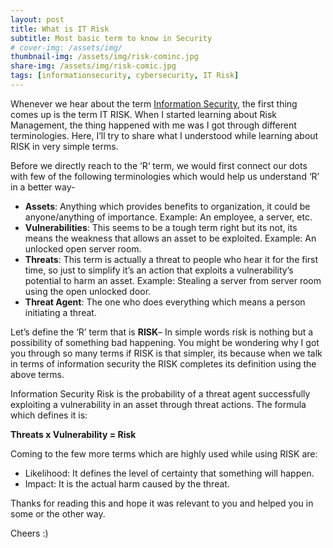 ```yaml
---
layout: post
title: What is IT Risk
subtitle: Most basic term to know in Security
# cover-img: /assets/img/
thumbnail-img: /assets/img/risk-cominc.jpg
share-img: /assets/img/risk-comic.jpg
tags: [informationsecurity, cybersecurity, IT Risk]
---
```


Whenever we hear about the term [Information Security](https://nirmaljoshi.me/2021-12-25-cybersecurity-and-informationsecurity/), the first thing comes up is the term IT RISK. When I started learning about Risk Management, the thing happened with me was I got through different terminologies. Here, I’ll try to share what I understood while learning about RISK in very simple terms.

Before we directly reach to the ‘R‘ term, we would first connect our dots with few of the following terminologies which would help us understand ‘R’ in a better way-

- **Assets**: Anything which provides benefits to organization, it could be anyone/anything of importance. Example: An employee, a server, etc.
- **Vulnerabilities**: This seems to be a tough term right but its not, its means the weakness that allows an asset to be exploited. Example: An unlocked open server room.
- **Threats**: This term is actually a threat to people who hear it for the first time, so just to simplify it’s an action that exploits a vulnerability’s potential to harm an asset. Example: Stealing a server from server room using the open unlocked door.
- **Threat Agent**: The one who does everything which means a person initiating a threat.

Let’s define the ‘R’ term that is **RISK**– In simple words risk is nothing but a possibility of something bad happening. You might be wondering why I got you through so many terms if RISK is that simpler, its because when we talk in terms of information security the RISK completes its definition using the above terms.

Information Security Risk is the probability of a threat agent successfully exploiting a vulnerability in an asset through threat actions. The formula which defines it is:

**Threats x Vulnerability = Risk**

Coming to the few more terms which are highly used while using RISK are:

- Likelihood: It defines the level of certainty that something will happen.
- Impact: It is the actual harm caused by the threat.

Thanks for reading this and hope it was relevant to you and helped you in some or the other way.

Cheers :)
